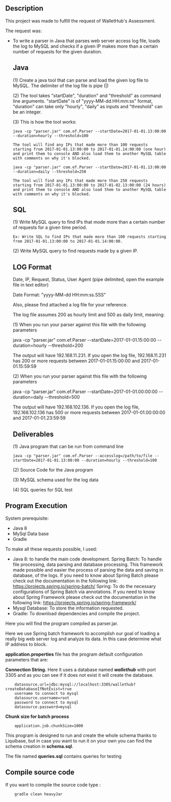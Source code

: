 Description
----
This project was made to fulfill the request of WalletHub's Assessment.

The request was:

* To write a parser in Java that parses web server access log file, loads the log to MySQL and checks if a given IP makes more than a certain number of requests for the given duration. 

  **Java**
  ----

  (1) Create a java tool that can parse and load the given log file to MySQL. The delimiter of the log file is pipe (|)

  (2) The tool takes "startDate", "duration" and "threshold" as command line arguments. "startDate" is of "yyyy-MM-dd.HH:mm:ss" format, "duration" can take only "hourly", "daily" as inputs and "threshold" can be an integer.

  (3) This is how the tool works:

      java -cp "parser.jar" com.ef.Parser --startDate=2017-01-01.13:00:00 --duration=hourly --threshold=100
	
	  The tool will find any IPs that made more than 100 requests starting from 2017-01-01.13:00:00 to 2017-01-01.14:00:00 (one hour) and print them to console AND also load them to another MySQL table with comments on why it's blocked.

	  java -cp "parser.jar" com.ef.Parser --startDate=2017-01-01.13:00:00 --duration=daily --threshold=250

	  The tool will find any IPs that made more than 250 requests starting from 2017-01-01.13:00:00 to 2017-01-02.13:00:00 (24 hours) and print them to console AND also load them to another MySQL table with comments on why it's blocked.


  **SQL**
  ---

  (1) Write MySQL query to find IPs that mode more than a certain number of requests for a given time period.

      Ex: Write SQL to find IPs that made more than 100 requests starting from 2017-01-01.13:00:00 to 2017-01-01.14:00:00.

  (2) Write MySQL query to find requests made by a given IP.
 	

  **LOG Format**
  ----------
  Date, IP, Request, Status, User Agent (pipe delimited, open the example file in text editor)

  Date Format: "yyyy-MM-dd HH:mm:ss.SSS"

  Also, please find attached a log file for your reference. 

  The log file assumes 200 as hourly limit and 500 as daily limit, meaning:

  (1) When you run your parser against this file with the following parameters

    java -cp "parser.jar" com.ef.Parser --startDate=2017-01-01.15:00:00 --duration=hourly --threshold=200

  The output will have 192.168.11.231. If you open the log file, 192.168.11.231 has 200 or more requests between 2017-01-01.15:00:00 and 2017-01-01.15:59:59

  (2) When you run your parser against this file with the following parameters

    java -cp "parser.jar" com.ef.Parser --startDate=2017-01-01.00:00:00 --duration=daily --threshold=500

  The output will have  192.168.102.136. If you open the log file, 192.168.102.136 has 500 or more requests between 2017-01-01.00:00:00 and 2017-01-01.23:59:59

  **Deliverables**
  ------------

  (1) Java program that can be run from command line
	
      java -cp "parser.jar" com.ef.Parser --accesslog=/path/to/file --startDate=2017-01-01.13:00:00 --duration=hourly --threshold=100 

  (2) Source Code for the Java program

  (3) MySQL schema used for the log data

  (4) SQL queries for SQL test

Program Execution
----
System prerequisite:
- Java 8
- MySql Data base
- Gradle

To make all these requests possible, I used:

- Java 8: to handle the main code development.
      Spring Batch: To handle file processing, data parsing and database processing. This framework made possible and easier the process of parsing the data and saving in database, of the logs. If you need to know about Spring Batch please check out the documentation in the following link: https://projects.spring.io/spring-batch/
      Spring: To do the necessary configurations of Spring Batch via annotations. If you need to know about Spring Framework please check out the documentation in the following link: https://projects.spring.io/spring-framework/
- Mysql Database: To store the information requested.
- Gradle: To download dependencies and compile the project.

Here you will find the program compiled as parser.jar. 

Here we use Spring batch framework to accomplish our goal of loading a really big web server log and analyze its data. 
In this case determine what IP address to block.
  
**application.properties** file has the program default configuration parameters that are:

**Connection String.** Here it uses a database named _**wallethub**_ with
port 3305 and as you can see if it does not exist it will create the database.

        datasource.url=jdbc:mysql://localhost:3305/wallethub?createDatabaseIfNotExist=true
        username to connect to mysql
        datasource.username=root
        password to connect to mysql
        datasource.password=mysql
        
**Chunk size for batch process**

        application.job.chunkSize=1000

This program is designed to run and create the whole schema thanks to Liquibase, but in case you want to run it on your own
you can find the schema creation in **schema.sql**.

The file named **queries.sql** contains queries for testing


Compile source code
----

If you want to compile the source code type :

        gradle clean heavyJar

